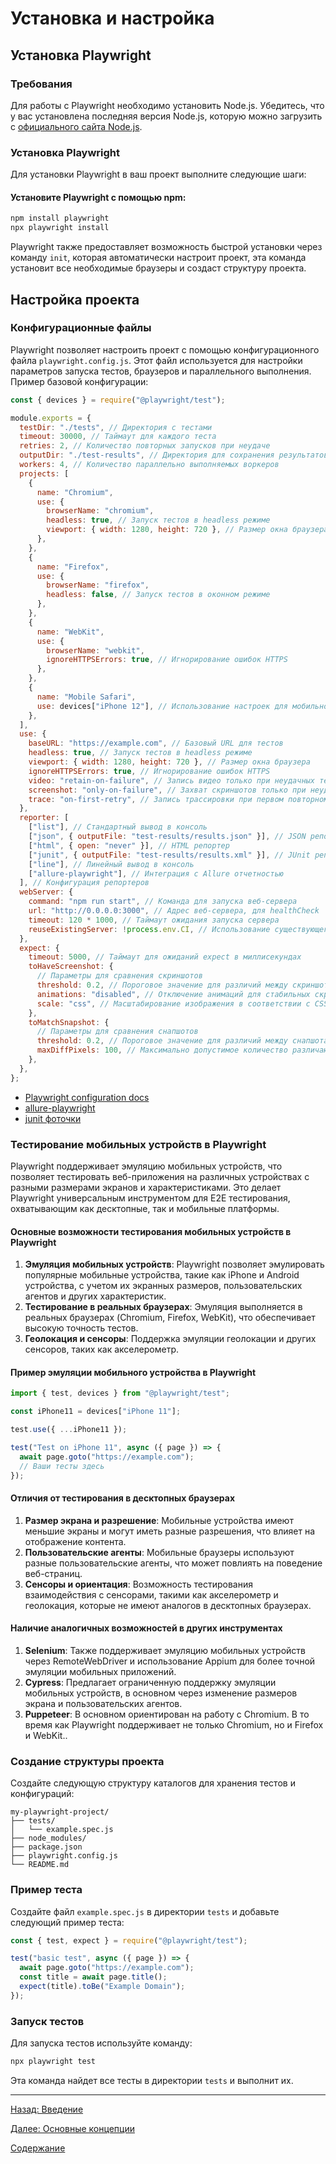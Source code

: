 # Установка и настройка

## Установка Playwright

### Требования

Для работы с Playwright необходимо установить Node.js. Убедитесь, что у вас установлена последняя версия Node.js, которую можно загрузить с [официального сайта Node.js](https://nodejs.org/).

### Установка Playwright

Для установки Playwright в ваш проект выполните следующие шаги:

#### Установите Playwright с помощью npm:

```bash
npm install playwright
npx playwright install
```

Playwright также предоставляет возможность быстрой установки через команду `init`, которая автоматически настроит проект, эта команда установит все необходимые браузеры и создаст структуру проекта.

## Настройка проекта

### Конфигурационные файлы

Playwright позволяет настроить проект с помощью конфигурационного файла `playwright.config.js`. Этот файл используется для настройки параметров запуска тестов, браузеров и параллельного выполнения. Пример базовой конфигурации:

```javascript
const { devices } = require("@playwright/test");

module.exports = {
  testDir: "./tests", // Директория с тестами
  timeout: 30000, // Таймаут для каждого теста
  retries: 2, // Количество повторных запусков при неудаче
  outputDir: "./test-results", // Директория для сохранения результатов тестов
  workers: 4, // Количество параллельно выполняемых воркеров
  projects: [
    {
      name: "Chromium",
      use: {
        browserName: "chromium",
        headless: true, // Запуск тестов в headless режиме
        viewport: { width: 1280, height: 720 }, // Размер окна браузера
      },
    },
    {
      name: "Firefox",
      use: {
        browserName: "firefox",
        headless: false, // Запуск тестов в оконном режиме
      },
    },
    {
      name: "WebKit",
      use: {
        browserName: "webkit",
        ignoreHTTPSErrors: true, // Игнорирование ошибок HTTPS
      },
    },
    {
      name: "Mobile Safari",
      use: devices["iPhone 12"], // Использование настроек для мобильного устройства
    },
  ],
  use: {
    baseURL: "https://example.com", // Базовый URL для тестов
    headless: true, // Запуск тестов в headless режиме
    viewport: { width: 1280, height: 720 }, // Размер окна браузера
    ignoreHTTPSErrors: true, // Игнорирование ошибок HTTPS
    video: "retain-on-failure", // Запись видео только при неудачных тестах
    screenshot: "only-on-failure", // Захват скриншотов только при неудачных тестах
    trace: "on-first-retry", // Запись трассировки при первом повторном запуске
  },
  reporter: [
    ["list"], // Стандартный вывод в консоль
    ["json", { outputFile: "test-results/results.json" }], // JSON репортер
    ["html", { open: "never" }], // HTML репортер
    ["junit", { outputFile: "test-results/results.xml" }], // JUnit репортер
    ["line"], // Линейный вывод в консоль
    ["allure-playwright"], // Интеграция с Allure отчетностью
  ], // Конфигурация репортеров
  webServer: {
    command: "npm run start", // Команда для запуска веб-сервера
    url: "http://0.0.0.0:3000", // Адрес веб-сервера, для healthCheck
    timeout: 120 * 1000, // Таймаут ожидания запуска сервера
    reuseExistingServer: !process.env.CI, // Использование существующего сервера если тот существует, иначе запуск
  },
  expect: {
    timeout: 5000, // Таймаут для ожиданий expect в миллисекундах
    toHaveScreenshot: {
      // Параметры для сравнения скриншотов
      threshold: 0.2, // Пороговое значение для различий между скриншотами
      animations: "disabled", // Отключение анимаций для стабильных скриншотов
      scale: "css", // Масштабирование изображения в соответствии с CSS
    },
    toMatchSnapshot: {
      // Параметры для сравнения снапшотов
      threshold: 0.2, // Пороговое значение для различий между снапшотами
      maxDiffPixels: 100, // Максимально допустимое количество различающихся пикселей
    },
  },
};
```

- [Playwright configuration docs](https://playwright.dev/docs/test-configuration)
- [allure-playwright](https://allurereport.org/docs/playwright/)
- [junit фоточки](/assets/junit.md)

### Тестирование мобильных устройств в Playwright

Playwright поддерживает эмуляцию мобильных устройств, что позволяет тестировать веб-приложения на различных устройствах с разными размерами экранов и характеристиками. Это делает Playwright универсальным инструментом для E2E тестирования, охватывающим как десктопные, так и мобильные платформы.

#### Основные возможности тестирования мобильных устройств в Playwright

1. **Эмуляция мобильных устройств**: Playwright позволяет эмулировать популярные мобильные устройства, такие как iPhone и Android устройства, с учетом их экранных размеров, пользовательских агентов и других характеристик.
2. **Тестирование в реальных браузерах**: Эмуляция выполняется в реальных браузерах (Chromium, Firefox, WebKit), что обеспечивает высокую точность тестов.
3. **Геолокация и сенсоры**: Поддержка эмуляции геолокации и других сенсоров, таких как акселерометр.

#### Пример эмуляции мобильного устройства в Playwright

```typescript
import { test, devices } from "@playwright/test";

const iPhone11 = devices["iPhone 11"];

test.use({ ...iPhone11 });

test("Test on iPhone 11", async ({ page }) => {
  await page.goto("https://example.com");
  // Ваши тесты здесь
});
```

#### Отличия от тестирования в десктопных браузерах

1. **Размер экрана и разрешение**: Мобильные устройства имеют меньшие экраны и могут иметь разные разрешения, что влияет на отображение контента.
2. **Пользовательские агенты**: Мобильные браузеры используют разные пользовательские агенты, что может повлиять на поведение веб-страниц.
3. **Сенсоры и ориентация**: Возможность тестирования взаимодействия с сенсорами, такими как акселерометр и геолокация, которые не имеют аналогов в десктопных браузерах.

#### Наличие аналогичных возможностей в других инструментах

1. **Selenium**: Также поддерживает эмуляцию мобильных устройств через RemoteWebDriver и использование Appium для более точной эмуляции мобильных приложений.
2. **Cypress**: Предлагает ограниченную поддержку эмуляции мобильных устройств, в основном через изменение размеров экрана и пользовательских агентов.
3. **Puppeteer**: В основном ориентирован на работу с Chromium. В то время как Playwright поддерживает не только Chromium, но и Firefox и WebKit..

### Создание структуры проекта

Создайте следующую структуру каталогов для хранения тестов и конфигураций:

```
my-playwright-project/
├── tests/
│   └── example.spec.js
├── node_modules/
├── package.json
├── playwright.config.js
└── README.md
```

### Пример теста

Создайте файл `example.spec.js` в директории `tests` и добавьте следующий пример теста:

```javascript
const { test, expect } = require("@playwright/test");

test("basic test", async ({ page }) => {
  await page.goto("https://example.com");
  const title = await page.title();
  expect(title).toBe("Example Domain");
});
```

### Запуск тестов

Для запуска тестов используйте команду:

```bash
npx playwright test
```

Эта команда найдет все тесты в директории `tests` и выполнит их.

---

[Назад: Введение](/sections/1_introduction.md)

[Далее: Основные концепции](/sections/3_core_concepts.md)

[Содержание](/sections.md)
